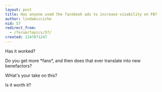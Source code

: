 ```yaml
---
layout: post
title: Has anyone used the facebook ads to increase visability on FB?
author: lindamicciche
nid: 57
redirect_from:
  - /forum/topics/57/
created: 1247871247
---
```

<p>Has it worked?&nbsp;</p>
<p>Do you get more *fans*, and then does that ever translate into new benefactors?&nbsp;</p>
<p>WHat's your take on this?&nbsp;</p>
<p>Is it worth it?&nbsp;</p>
<p>&nbsp;</p>
